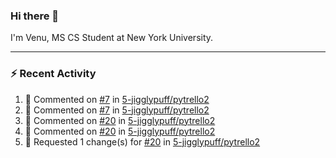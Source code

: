 ### Hi there 👋

I'm Venu, MS CS Student at New York University.

---

### :zap: Recent Activity

<!--RECENT_ACTIVITY:start-->
1. 💬 Commented on [#7](https://github.com/5-jigglypuff/pytrello2/issues/7#issuecomment-1854944797) in [5-jigglypuff/pytrello2](https://github.com/5-jigglypuff/pytrello2)
2. 💬 Commented on [#7](https://github.com/5-jigglypuff/pytrello2/issues/7#issuecomment-1854924652) in [5-jigglypuff/pytrello2](https://github.com/5-jigglypuff/pytrello2)
3. 💬 Commented on [#20](https://github.com/5-jigglypuff/pytrello2/pull/20#discussion_r1426027189) in [5-jigglypuff/pytrello2](https://github.com/5-jigglypuff/pytrello2)
4. 💬 Commented on [#20](https://github.com/5-jigglypuff/pytrello2/pull/20#discussion_r1426030522) in [5-jigglypuff/pytrello2](https://github.com/5-jigglypuff/pytrello2)
5. 🔴 Requested 1 change(s) for [#20](https://github.com/5-jigglypuff/pytrello2/pull/20#pullrequestreview-1780709621) in [5-jigglypuff/pytrello2](https://github.com/5-jigglypuff/pytrello2)
<!--RECENT_ACTIVITY:end-->

<!--
**vchrombie/vchrombie** is a ✨ _special_ ✨ repository because its `README.md` (this file) appears on your GitHub profile.

Here are some ideas to get you started:

- 🔭 I’m currently working on ...
- 🌱 I’m currently learning ...
- 👯 I’m looking to collaborate on ...
- 🤔 I’m looking for help with ...
- 💬 Ask me about ...
- 📫 How to reach me: ...
- 😄 Pronouns: ...
- ⚡ Fun fact: ...
-->
